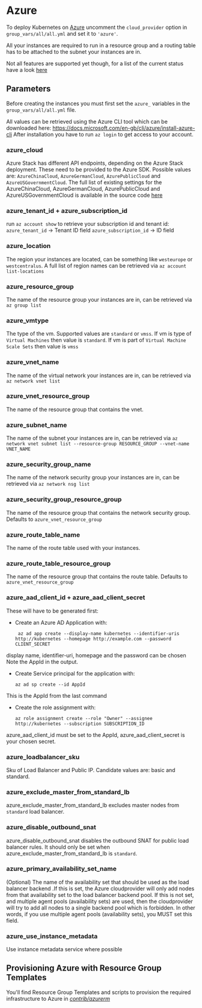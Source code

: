 # Azure

To deploy Kubernetes on [Azure](https://azure.microsoft.com) uncomment the `cloud_provider` option in `group_vars/all/all.yml` and set it to `'azure'`.

All your instances are required to run in a resource group and a routing table has to be attached to the subnet your instances are in.

Not all features are supported yet though, for a list of the current status have a look [here](https://github.com/Azure/AKS)

## Parameters

Before creating the instances you must first set the `azure_` variables in the `group_vars/all/all.yml` file.

All values can be retrieved using the Azure CLI tool which can be downloaded here: <https://docs.microsoft.com/en-gb/cli/azure/install-azure-cli>
After installation you have to run `az login` to get access to your account.

### azure_cloud

Azure Stack has different API endpoints, depending on the Azure Stack deployment. These need to be provided to the Azure SDK.
Possible values are: `AzureChinaCloud`, `AzureGermanCloud`, `AzurePublicCloud` and `AzureUSGovernmentCloud`.
The full list of existing settings for the AzureChinaCloud, AzureGermanCloud, AzurePublicCloud and AzureUSGovernmentCloud
is available in the source code [here](https://github.com/kubernetes-sigs/cloud-provider-azure/blob/master/docs/cloud-provider-config.md)

### azure\_tenant\_id + azure\_subscription\_id

run `az account show` to retrieve your subscription id and tenant id:
`azure_tenant_id` -> Tenant ID field
`azure_subscription_id` -> ID field

### azure\_location

The region your instances are located, can be something like `westeurope` or `westcentralus`. A full list of region names can be retrieved via `az account list-locations`

### azure\_resource\_group

The name of the resource group your instances are in, can be retrieved via `az group list`

### azure\_vmtype

The type of the vm. Supported values are `standard` or `vmss`. If vm is type of `Virtual Machines` then value is `standard`. If vm is part of `Virtual Machine Scale Sets` then value is `vmss`

### azure\_vnet\_name

The name of the virtual network your instances are in, can be retrieved via `az network vnet list`

### azure\_vnet\_resource\_group

The name of the resource group that contains the vnet.

### azure\_subnet\_name

The name of the subnet your instances are in, can be retrieved via `az network vnet subnet list --resource-group RESOURCE_GROUP --vnet-name VNET_NAME`

### azure\_security\_group\_name

The name of the network security group your instances are in, can be retrieved via `az network nsg list`

### azure\_security\_group\_resource\_group

The name of the resource group that contains the network security group.  Defaults to `azure_vnet_resource_group`

### azure\_route\_table\_name

The name of the route table used with your instances.

### azure\_route\_table\_resource\_group

The name of the resource group that contains the route table.  Defaults to `azure_vnet_resource_group`

### azure\_aad\_client\_id + azure\_aad\_client\_secret

These will have to be generated first:

- Create an Azure AD Application with:

  ```ShellSession
   az ad app create --display-name kubernetes --identifier-uris http://kubernetes --homepage http://example.com --password CLIENT_SECRET
  ```

display name, identifier-uri, homepage and the password can be chosen
Note the AppId in the output.

- Create Service principal for the application with:

  ```ShellSession
  az ad sp create --id AppId
  ```

This is the AppId from the last command

- Create the role assignment with:

  ```ShellSession
  az role assignment create --role "Owner" --assignee http://kubernetes --subscription SUBSCRIPTION_ID
  ```

azure\_aad\_client\_id must be set to the AppId, azure\_aad\_client\_secret is your chosen secret.

### azure\_loadbalancer\_sku

Sku of Load Balancer and Public IP. Candidate values are: basic and standard.

### azure\_exclude\_master\_from\_standard\_lb

azure\_exclude\_master\_from\_standard\_lb excludes master nodes from `standard` load balancer.

### azure\_disable\_outbound\_snat

azure\_disable\_outbound\_snat disables the outbound SNAT for public load balancer rules. It should only be set when azure\_exclude\_master\_from\_standard\_lb is `standard`.

### azure\_primary\_availability\_set\_name

(Optional) The name of the availability set that should be used as the load balancer backend .If this is set, the Azure
cloudprovider will only add nodes from that availability set to the load balancer backend pool. If this is not set, and
multiple agent pools (availability sets) are used, then the cloudprovider will try to add all nodes to a single backend
pool which is forbidden. In other words, if you use multiple agent pools (availability sets), you MUST set this field.

### azure\_use\_instance\_metadata

Use instance metadata service where possible

## Provisioning Azure with Resource Group Templates

You'll find Resource Group Templates and scripts to provision the required infrastructure to Azure in [*contrib/azurerm*](../contrib/azurerm/README.md)
